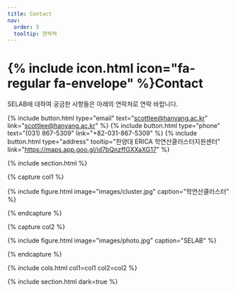 ```yaml
---
title: Contact
nav:
  order: 5
  tooltip: 연락처
---
```


# {% include icon.html icon="fa-regular fa-envelope" %}Contact

SELAB에 대하여 궁금한 사항들은 아래의 연락처로 연락 바랍니다.

{%
  include button.html
  type="email"
  text="scottlee@hanyang.ac.kr"
  link="scottlee@hanyang.ac.kr"
%}
{%
  include button.html
  type="phone"
  text="(031) 867-5309"
  link="+82-031-867-5309"
%}
{%
  include button.html
  type="address"
  tooltip="한양대 ERICA 학연산클러스터지원센터"
  link="https://maps.app.goo.gl/id7bQnzffGXXaXG17"
%}

{% include section.html %}

{% capture col1 %}

{%
  include figure.html
  image="images/cluster.jpg"
  caption="학연산클러스터"
%}

{% endcapture %}

{% capture col2 %}

{%
  include figure.html
  image="images/photo.jpg"
  caption="SELAB"
%}

{% endcapture %}

{% include cols.html col1=col1 col2=col2 %}

{% include section.html dark=true %}
